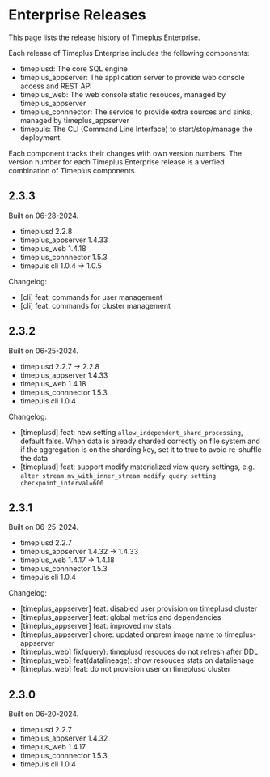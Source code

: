 # Enterprise Releases

This page lists the release history of Timeplus Enterprise.

Each release of Timeplus Enterprise includes the following components:

- timeplusd: The core SQL engine
- timeplus_appserver: The application server to provide web console access and REST API
- timeplus_web: The web console static resouces, managed by timeplus_appserver
- timeplus_connnector: The service to provide extra sources and sinks, managed by timeplus_appserver
- timepuls: The CLI (Command Line Interface) to start/stop/manage the deployment.

Each component tracks their changes with own version numbers. The version number for each Timeplus Enterprise release is a verfied combination of Timeplus components.

## 2.3.3

Built on 06-28-2024.

- timeplusd 2.2.8
- timeplus_appserver 1.4.33
- timeplus_web 1.4.18
- timeplus_connnector 1.5.3
- timepuls cli 1.0.4 -> 1.0.5

Changelog:

- [cli] feat: commands for user management
- [cli] feat: commands for cluster management

## 2.3.2

Built on 06-25-2024.

- timeplusd 2.2.7 -> 2.2.8
- timeplus_appserver 1.4.33
- timeplus_web 1.4.18
- timeplus_connnector 1.5.3
- timepuls cli 1.0.4

Changelog:

- [timeplusd] feat: new setting `allow_independent_shard_processing`, default false. When data is already sharded correctly on file system and if the aggregation is on the sharding key, set it to true to avoid re-shuffle the data
- [timeplusd] feat: support modify materialized view query settings, e.g. `alter stream mv_with_inner_stream modify query setting checkpoint_interval=600`

## 2.3.1

Built on 06-25-2024.

- timeplusd 2.2.7
- timeplus_appserver 1.4.32 -> 1.4.33
- timeplus_web 1.4.17 -> 1.4.18
- timeplus_connnector 1.5.3
- timepuls cli 1.0.4

Changelog:

- [timeplus_appserver] feat: disabled user provision on timeplusd cluster
- [timeplus_appserver] feat: global metrics and dependencies
- [timeplus_appserver] feat: improved mv stats
- [timeplus_appserver] chore: updated onprem image name to timeplus-appserver
- [timeplus_web] fix(query): timeplusd resouces do not refresh after DDL
- [timeplus_web] feat(datalineage): show resouces stats on datalienage
- [timeplus_web] feat: do not provision user on timeplusd cluster

## 2.3.0

Built on 06-20-2024.

- timeplusd 2.2.7
- timeplus_appserver 1.4.32
- timeplus_web 1.4.17
- timeplus_connnector 1.5.3
- timepuls cli 1.0.4
